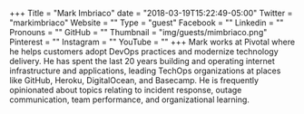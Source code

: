 +++
Title = "Mark Imbriaco"
date = "2018-03-19T15:22:49-05:00"
Twitter = "markimbriaco"
Website = ""
Type = "guest"
Facebook = ""
Linkedin = ""
Pronouns = ""
GitHub = ""
Thumbnail = "img/guests/mimbriaco.png"
Pinterest = ""
Instagram = ""
YouTube = ""
+++
Mark works at Pivotal where he helps customers adopt DevOps practices and modernize technology delivery. He has spent the last 20 years building and operating internet infrastructure and applications, leading TechOps organizations at places like GitHub, Heroku, DigitalOcean, and Basecamp. He is frequently opinionated about topics relating to incident response, outage communication, team performance, and organizational learning.

